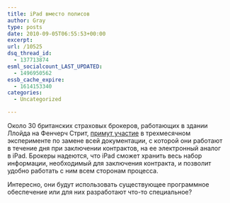 ```yaml
---
title: iPad вместо полисов
author: Gray
type: posts
date: 2010-09-05T06:55:53+00:00
excerpt:
url: /10525
dsq_thread_id:
  - 137713874
esml_socialcount_LAST_UPDATED:
  - 1496950562
essb_cache_expire:
  - 1614153340
categories:
  - Uncategorized

---
```








Около 30&nbsp;британских страховых брокеров, работающих в&nbsp;здании Ллойда на&nbsp;Фенчерч Стрит, <a href="http://www.ft.com/cms/s/0/7ea2a148-b793-11df-8ef6-00144feabdc0.html" target="_blank">примут участие</a> в&nbsp;трехмесячном эксперименте по&nbsp;замене всей документации, с&nbsp;которой они работают в&nbsp;течение дня при заключении контрактов, на&nbsp;ее&nbsp;электронный аналог в&nbsp;iPad. Брокеры надеются, что iPad сможет хранить весь набор информации, необходимый для заключения контракта, и&nbsp;позволит удобно работать с&nbsp;ним всем сторонам процесса.

Интересно, они будут использовать существующее программное обеспечение или для них разработают что-то специальное?